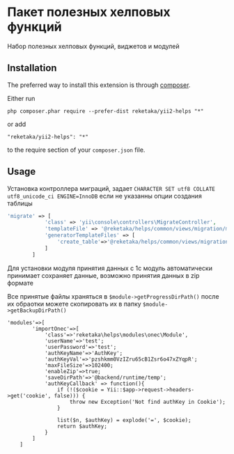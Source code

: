 Пакет полезных хелповых функций
===============================
Набор полезных хелповых функций, виджетов и модулей

Installation
------------

The preferred way to install this extension is through [composer](http://getcomposer.org/download/).

Either run

```
php composer.phar require --prefer-dist reketaka/yii2-helps "*"
```

or add

```
"reketaka/yii2-helps": "*"
```

to the require section of your `composer.json` file.


Usage
-----

Установка контроллера миграций, задает ```CHARACTER SET utf8 COLLATE utf8_unicode_ci ENGINE=InnoDB``` если не указанны опции создания таблицы

```php
'migrate' => [
            'class' => 'yii\console\controllers\MigrateController',
            'templateFile' => '@reketaka/helps/common/views/migration/migration.php',
            'generatorTemplateFiles' => [
                'create_table'=>'@reketaka/helps/common/views/migration/createTableMigration.php'
            ]
        ]
```

Для установки модуля принятия данных с 1с
модуль автоматически принимает сохраняет данные, возможно принятия данных в zip формате

Все принятые файлы храняться в `$module->getProgressDirPath()` после их обраотки можете скопировать их в папку `$module->getBackupDirPath()`



```
'modules'=>[
        'importOnec'=>[
            'class'=>'reketaka\helps\modules\onec\Module',
            'userName'=>'test';
            'userPassword'=>'test';
            'authKeyName'=>'AuthKey';
            'authKeyVal'=>'pzshkmm0VzIZru65cB1Zsr6o47xZYqpR';
            'maxFileSize'=>102400;
            'enableZip'=>true;
            'saveDirPath'=>'@backend/runtime/temp';
            'authKeyCallback' => function(){
                if (!($cookie = Yii::$app->request->headers->get('cookie', false))) {
                    throw new Exception('Not find authKey in Cookie');
                }

                list($n, $authKey) = explode('=', $cookie);
                return $authKey;
            }
        ]
    ]
```